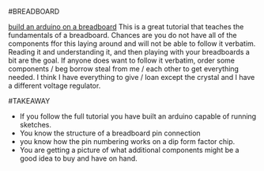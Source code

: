 #BREADBOARD

[build an arduino on a breadboard](https://www.arduino.cc/en/Main/Standalone)
This is a great tutorial that teaches the fundamentals of a breadboard.
Chances are you do not have all of the components ffor this laying around and will not be able to follow it verbatim.  Reading it and understanding it, and then playing with your breadboards a bit are the goal.  If anyone does want to follow it verbatim, order some components / beg borrow steal from me / each other to get everything needed.  I think I have everything to give / loan except the crystal and I have a different voltage regulator.



#TAKEAWAY
* If you follow the full tutorial you have built an arduino capable of running sketches.
* You know the structure of a breadboard pin connection
* you know how the pin numbering works on a dip form factor chip.
* You are getting a picture of what additional components might be a good idea to buy and have on hand.

